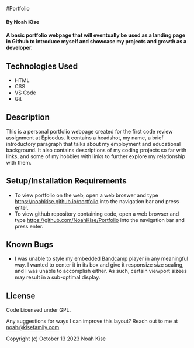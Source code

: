 #Portfolio

#### By Noah Kise

#### A basic portfolio webpage that will eventually be used as a landing page in Github to introduce myself and showcase my projects and growth as a developer.

## Technologies Used

* HTML
* CSS
* VS Code
* Git

## Description

This is a personal portfolio webpage created for the first code review assignment at Epicodus. It contains a headshot, my name, a brief introductory paragraph that talks about my employment and educational background. It also contains descriptions of my coding projects so far with links, and some of my hobbies with links to further explore my relationship with them.

## Setup/Installation Requirements

* To view portfolio on the web, open a web broswer and type https://noahkise.github.io/portfolio into the navigation bar and press enter.
* To view github repository containing code, open a web browser and type https://github.com/NoahKise/Portfolio into the navigation bar and press enter.

## Known Bugs

* I was unable to style my embedded Bandcamp player in any meaningful way. I wanted to center it in its box and give it responsize size scaling, and I was unable to accomplish either. As such, certain viewport sizees may result in a sub-optimal display.


## License

Code Licensed under GPL.

Any suggestions for ways I can improve this layout? Reach out to me at noah@kisefamily.com

Copyright (c) October 13 2023 Noah Kise